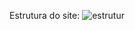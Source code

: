 Estrutura do site:
![estrutur](https://user-images.githubusercontent.com/88354883/143690199-3c4d4a83-64f8-4f8b-943f-cb76256e2e52.png)
